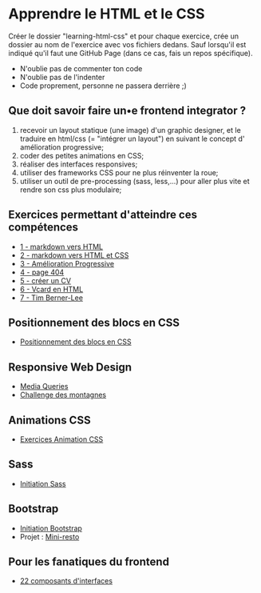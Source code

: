 # Apprendre le HTML et le CSS

Créer le dossier "learning-html-css" et pour chaque exercice, crée un dossier au nom de l'exercice avec vos fichiers dedans.
Sauf lorsqu'il est indiqué qu'il faut une GitHub Page (dans ce cas, fais un repos spécifique).

- N'oublie pas de commenter ton code
- N'oublie pas de l'indenter
- Code proprement, personne ne passera derrière ;)

## Que doit savoir faire un•e frontend integrator ?

1. recevoir un layout statique (une image) d'un graphic designer, et le traduire en html/css (= "intégrer un layout") en suivant le concept d' amélioration progressive;
2. coder des petites animations en CSS;
3. réaliser des interfaces responsives;
4. utiliser des frameworks CSS pour ne plus réinventer la roue;
5. utiliser un outil de pre-processing (sass, less,...) pour aller plus vite et rendre son css plus modulaire;

## Exercices permettant d'atteindre ces compétences

- [1 - markdown vers HTML](1-exercice-markdown-to-html.md)
- [2 - markdown vers HTML et CSS](2-exercice-markdown-to-html-and-css.md)
- [3 - Amélioration Progressive](./progressive-enhancement/readme.md)
- [4 - page 404](4-exercice-404-html.md)
- [5 - créer un CV](5-exercice-creer-un-cv.md)
- [6 - Vcard en HTML](6-exercice-vcard-html.md)
- [7 - Tim Berner-Lee](8-exercice-summary.md)

## Positionnement des blocs en CSS

* [Positionnement des blocs en CSS](./css-position.md)

## Responsive Web Design

* [Media Queries](media-queries)
* [Challenge des montagnes](media-queries/montagne)

## Animations CSS

* [Exercices Animation CSS](animation-CSS)

## Sass

* [Initiation Sass](SASS)

## Bootstrap

* [Initiation Bootstrap](Bootstrap)
* Projet : [Mini-resto](Bootstrap/projet.md)

## Pour les fanatiques du frontend

- [22 composants d'interfaces](22-composants-interfaces)
